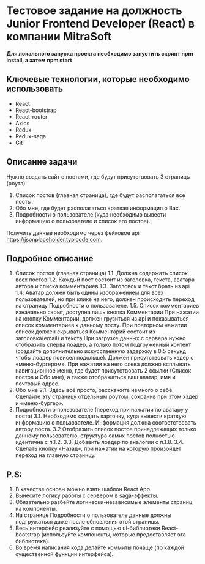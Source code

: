 # Тестовое задание на должность Junior Frontend Developer (React) в компании MitraSoft

**Для локального запуска проекта необходимо запустить скрипт npm install, а затем npm start**

## Ключевые технологии, которые необходимо использовать

* React
* React-bootstrap
* React-router
* Axios
* Redux
* Redux-saga
* Git
 

## Описание задачи

Нужно создать сайт с постами, где будут присутствовать 3 страницы (роута):
1. Список постов (главная страница), где будут располагаться все посты.
2. Обо мне, где будет располагаться краткая информация о Вас.
3. Подробности о пользователе (куда необходимо вывести информацию о пользователе и список его постов).

Получить данные необходимо через фейковое api https://jsonplaceholder.typicode.com.

 

## Подробное описание

1. Список постов (главная страница)
    1.1. Должна содержать список всех постов
    1.2. Каждый пост состоит из заголовка, текста, аватара автора и списка комментариев
    1.3. Заголовок и текст брать из api
    1.4. Аватар должен быть одним изображением для всех пользователей, но при клике на него, должен происходить переход на страницу Подробности о пользователе.
    1.5. Список комментариев изначально скрыт, доступна лишь кнопка Комментарии
    При нажатии на кнопку Комментарии, должен грузиться из api и показываться список комментариев к данному посту. При повторном нажатии список должен скрываться
    Комментарий состоит из заголовка(email) и текста
    При загрузке данных с сервера нужно отобразить сперва лоадер, а только потом подгруженный контент (создайте дополнительно искусственную задержку в 0.5 секунд чтобы лоадер повисел подольше).
    Должен присутствовать хэдер с «меню-бургером». При нажатии на него слева должно всплывать навигационное меню, где будет присутствовать 2 ссылки (Список постов и Обо мне), а также отображаться ваш аватар, имя и почтовый адрес.
2. Обо мне
2.1. Здесь всё просто, расскажите немного о себе. Сделайте эту страницу отдельным роутом, сохранив при этом хэдер и «меню-бургер».
3. Подробности о пользователе (переход при нажатии по аватару у поста)
3.1. Необходимо создать карточку, куда вывести краткую информацию о пользователе. Информация должна соответствовать автору поста.
3.2 Отобразить список постов принадлежащих только данному пользователю, структура самих постов полностью идентична с п.1.2.
3.3. Добавить лоадер по аналогии с п.1.8.
3.4. Сделать кнопку «Назад», при нажатии на которую произойдет переход на главную страницу.


 

## P.S:

1. В качестве основы можно взять шаблон React App.
2. Вынесите логику работы с сервером в saga-эффекты.
3. Обязательно разбейте логически-независимые элементы страниц на компоненты.
4. На странице Подробности о пользователе данные должны подгружаться даже после обновления этой страницы.
5. Весь интерфейс реализуйте с помощью ui-библиотеки React-bootstrap (используйте компоненты, которые предоставляет эта библиотека).
6. Во время написания кода делайте коммиты почаще (по каждой существенной функции интерфейса).

